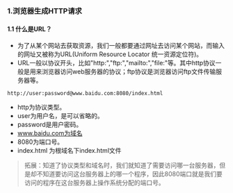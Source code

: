 ### 1.浏览器生成HTTP请求
#### 1.1 什么是URL？
- 为了从某个网站去获取资源，我们一般都要通过网址去访问某个网站，而输入的网址又被称为URL(Uniform Resource Locator 统一资源定位符)。
- URL一般以协议开头，比如"http:","ftp:","mailto:","file:"等。其中http协议一般是用来浏览器访问web服务器的协议；ftp协议是浏览器访问ftp文件传输服务器等。
```
http://user:password@www.baidu.com:8080/index.html
```
- http为协议类型。
- user为用户名，是可以省略的。
- password是用户密码。
- www.baidu.com为域名
- 8080为端口号。
- index.html 为根域名下index.html文件
> 拓展：知道了协议类型和域名时，我们就知道了需要访问哪一台服务器，但是却不知道要访问这台服务器上的哪一个程序，因此8080端口就是我们要访问的程序在这台服务器上操作系统分配的端口号。